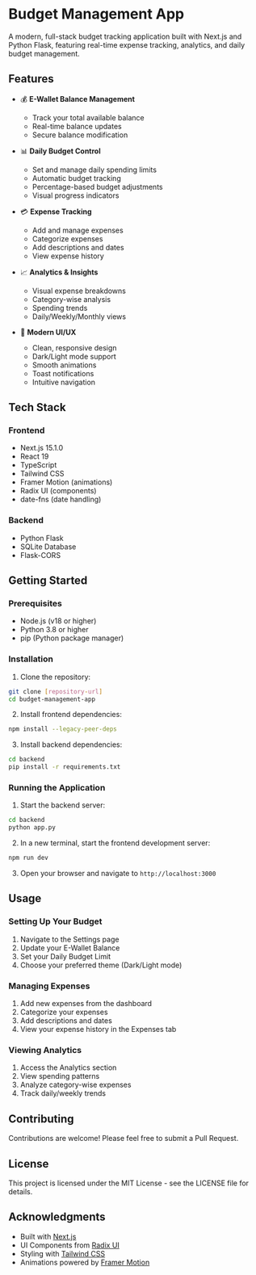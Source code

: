 # Budget Management App

A modern, full-stack budget tracking application built with Next.js and Python Flask, featuring real-time expense tracking, analytics, and daily budget management.

## Features

- 💰 **E-Wallet Balance Management**
  - Track your total available balance
  - Real-time balance updates
  - Secure balance modification

- 📊 **Daily Budget Control**
  - Set and manage daily spending limits
  - Automatic budget tracking
  - Percentage-based budget adjustments
  - Visual progress indicators

- 💳 **Expense Tracking**
  - Add and manage expenses
  - Categorize expenses
  - Add descriptions and dates
  - View expense history

- 📈 **Analytics & Insights**
  - Visual expense breakdowns
  - Category-wise analysis
  - Spending trends
  - Daily/Weekly/Monthly views

- 🎨 **Modern UI/UX**
  - Clean, responsive design
  - Dark/Light mode support
  - Smooth animations
  - Toast notifications
  - Intuitive navigation

## Tech Stack

### Frontend
- Next.js 15.1.0
- React 19
- TypeScript
- Tailwind CSS
- Framer Motion (animations)
- Radix UI (components)
- date-fns (date handling)

### Backend
- Python Flask
- SQLite Database
- Flask-CORS

## Getting Started

### Prerequisites
- Node.js (v18 or higher)
- Python 3.8 or higher
- pip (Python package manager)

### Installation

1. Clone the repository:
```bash
git clone [repository-url]
cd budget-management-app
```

2. Install frontend dependencies:
```bash
npm install --legacy-peer-deps
```

3. Install backend dependencies:
```bash
cd backend
pip install -r requirements.txt
```

### Running the Application

1. Start the backend server:
```bash
cd backend
python app.py
```

2. In a new terminal, start the frontend development server:
```bash
npm run dev
```

3. Open your browser and navigate to `http://localhost:3000`

## Usage

### Setting Up Your Budget

1. Navigate to the Settings page
2. Update your E-Wallet Balance
3. Set your Daily Budget Limit
4. Choose your preferred theme (Dark/Light mode)

### Managing Expenses

1. Add new expenses from the dashboard
2. Categorize your expenses
3. Add descriptions and dates
4. View your expense history in the Expenses tab

### Viewing Analytics

1. Access the Analytics section
2. View spending patterns
3. Analyze category-wise expenses
4. Track daily/weekly trends

## Contributing

Contributions are welcome! Please feel free to submit a Pull Request.

## License

This project is licensed under the MIT License - see the LICENSE file for details.

## Acknowledgments

- Built with [Next.js](https://nextjs.org/)
- UI Components from [Radix UI](https://www.radix-ui.com/)
- Styling with [Tailwind CSS](https://tailwindcss.com/)
- Animations powered by [Framer Motion](https://www.framer.com/motion/) 